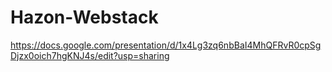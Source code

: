 # Hazon-Webstack


https://docs.google.com/presentation/d/1x4Lg3zq6nbBaI4MhQFRvR0cpSgDjzx0oich7hgKNJ4s/edit?usp=sharing
